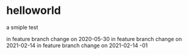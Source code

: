 # helloworld
a smiple test



in feature branch change on 2020-05-30
in feature branch change on 2021-02-14
in feature branch change on 2021-02-14 -01

